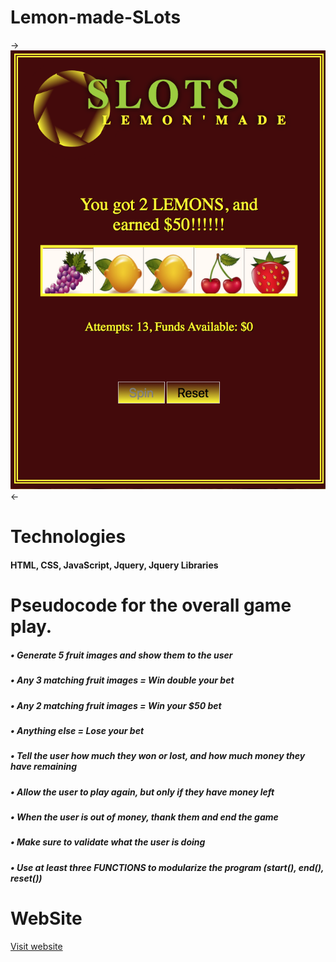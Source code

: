# Lemon-made-SLots #

-> ![wireframe](https://github.com/lemonmade1/Lemon-made-SLots/blob/gh-pages/images/Screen%20Shot:Slots.png?raw=true) <- 
  
# Technologies #
  #### HTML, CSS, JavaScript, Jquery, Jquery Libraries 

# Pseudocode for the overall game play.
  ##### • Generate 5 fruit images and show them to the user #####
  ##### • Any 3 matching fruit images = Win double your bet #####
  ##### • Any 2 matching fruit images = Win your $50 bet #####
  ##### • Anything else = Lose your bet #####
  ##### • Tell the user how much they won or lost, and how much money they have remaining #####
  ##### • Allow the user to play again, but only if they have money left #####
  ##### • When the user is out of money, thank them and end the game #####
  ##### • Make sure to validate what the user is doing #####
  ##### • Use at least three FUNCTIONS to modularize the program (start(), end(), reset()) #####

# WebSite #
  [Visit website](https://lemonmade1.github.io/Lemon-made-SLots/ "Lemon'made Slots")
